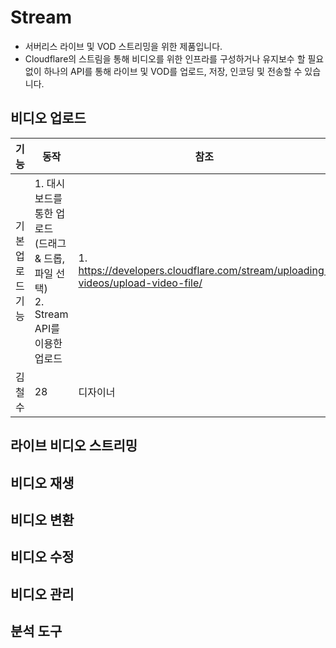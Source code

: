 # Stream
- 서버리스 라이브 및 VOD 스트리밍을 위한 제품입니다.
- Cloudflare의 스트림을 통해 비디오를 위한 인프라를 구성하거나 유지보수 할 필요 없이 하나의 API를 통해 라이브 및 VOD를 업로드, 저장, 인코딩 및 전송할 수 있습니다.


## 비디오 업로드

| 기능  | 동작 | 참조  |
|------|----|------|
| 기본 업로드 기능 | 1. 대시보드를 통한 업로드 (드래그 & 드롭, 파일 선택) <br>2. Stream API를 이용한 업로드 | 1. https://developers.cloudflare.com/stream/uploading-videos/upload-video-file/ |
| 김철수 | 28 | 디자이너 |


## 라이브 비디오 스트리밍

## 비디오 재생

## 비디오 변환

## 비디오 수정

## 비디오 관리

## 분석 도구